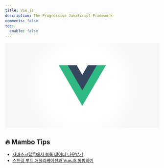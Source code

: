 ```yaml
---
title: Vue.js
description: The Progressive JavaScript Framework
comments: false
toc:
  enable: false
---
```


![](/images/logo/vuejs.png#compact)

## 🔥 Mambo Tips  
- [자바스크립트에서 블롭 데이터 다운받기](/javascript/download-blobs-in-javascript)  
- [스프링 부트 애플리케이션과 VueJS 통합하기](spring-boot-application-with-vuejs)  
